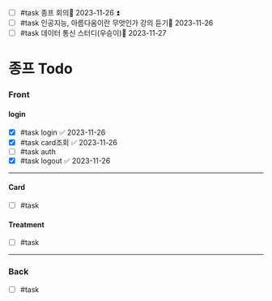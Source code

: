 - [ ] #task  종프 회의📅 2023-11-26 ⏫ 
- [ ] #task 인공지능, 아름다움이란 무엇인가 강의 듣기📅 2023-11-26 
- [ ] #task  데이터 통신 스터디(우승이)📅 2023-11-27 

# 종프 Todo
### Front
#### login
- [x] #task  login ✅ 2023-11-26
- [x] #task  card조회 ✅ 2023-11-26
- [ ] #task  auth
- [x] #task  logout ✅ 2023-11-26
---- 
#### Card
- [ ] #task  
#### Treatment
- [ ] #task  
---- 

### Back 
- [ ] #task  